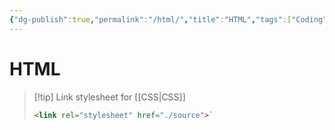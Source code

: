 ```yaml
---
{"dg-publish":true,"permalink":"/html/","title":"HTML","tags":["Coding"]}
---
```


# HTML

> [!tip] Link stylesheet for [[CSS\|CSS]]
>```html
><link rel="stylesheet" href="./source">`
>```